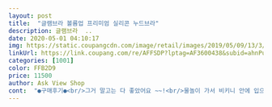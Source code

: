 ```yaml
---
layout: post 
title:  "글램브라 볼륨업 프리미엄 실리콘 누드브라" 
description: 글램브라  ..
date: 2020-05-01 04:10:17 
img: https://static.coupangcdn.com/image/retail/images/2019/05/09/13/3/767280bf-cf07-4b0b-bfe1-e462a9f5b563.jpg 
linkUrl: https://link.coupang.com/re/AFFSDP?lptag=AF3600438&subid=ahnPublicAsk&pageKey=540327&itemId=29266196&vendorItemId=4754065840&traceid=V0-113-ce46eca0cae78e5c 
categories: [1001] 
color: FFB2D9 
price: 11500 
author: Ask View Shop 
cont:  "●구매후기●<br/>그거 말고는 다 좋았어요 ~~!<br/>물놀이 가서 비키니 안에 입으려고 샀어요!<br/>왕추천합니다 !!!!!!!!<br/>웨촬하려고 삿는데 4시간 가량 붙혔는데 땀차있더라구요 ㅋㅋㅋ 근데 떨어지지도 않고 접착력짱이예오<br/>조금 아쉬웠던건 비키니가 많이 파인 비키니여서 옆쪽에 살짝 삐져나와서 보인게 좀 아쉬웠습니다<br/>평소 80~ 85c 입구요 편할거같아서 구매했는데 딱히 모아주는건없구 접착력이 200번쓸정도는 아닌거같구요 그냥 뽕대용으루 사용해야될거같아여ㅜ.<br/>.<br/>착용후 속옷착용하니 많이모아주네여<br/>한번 붙여보고 다음날에 바로 썼는데 접착력이 너무 좋았습니다<br/>" 
---
```

